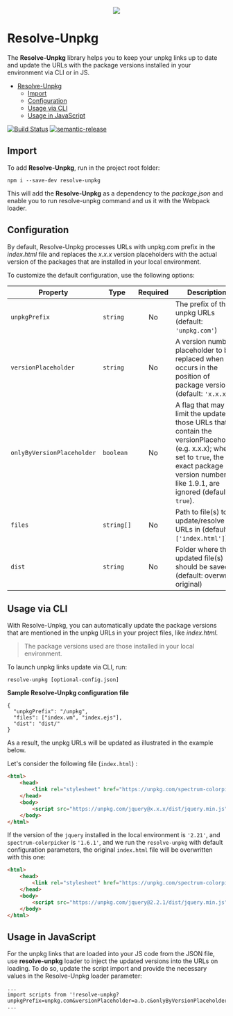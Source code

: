 <p align="center">
    <img src="https://image.ibb.co/nR99Wy/svg_resolveunpkg_github.png"/>
</p>

# Resolve-Unpkg

The **Resolve-Unpkg** library helps you to keep your unpkg links up to date and update the URLs with the package versions installed in your environment via CLI or in JS.

<!-- TOC -->

- [Resolve-Unpkg](#resolve-unpkg)
    - [Import](#import)
    - [Configuration](#configuration)
    - [Usage via CLI](#usage-via-cli)
    - [Usage in JavaScript](#usage-in-javascript)

<!-- /TOC -->

[![Build Status](https://travis-ci.org/wix-incubator/resolve-unpkg.svg)](https://travis-ci.org/wix-incubator/resolve-unpkg) [![semantic-release](https://img.shields.io/badge/%20%20%F0%9F%93%A6%F0%9F%9A%80-semantic--release-e10079.svg)](https://github.com/semantic-release/semantic-release)

## Import

To add **Resolve-Unpkg**, run in the project root folder:

`npm i --save-dev resolve-unpkg`

This will add the **Resolve-Unpkg** as a dependency to the *package.json* and enable you to run resolve-unpkg command and us it with the Webpack loader.

## Configuration

By default, Resolve-Unpkg processes URLs with unpkg.com prefix in the *index.html* file and replaces the *x.x.x* version placeholders with the actual version of the packages that are installed in your local environment.

To customize the default configuration, use the following options:

| Property         | Type       | Required | Description                              | CLI | Loader |
| ---------------- | ---------- | :------: | ---------------------------------------- | :-: | :----: |
| `unpkgPrefix`    | `string`   |   No     | The prefix of the unpkg URLs (default: `'unpkg.com'`) | Yes | Yes |
| `versionPlaceholder`| `string`   |   No     | A version number placeholder to be replaced when occurs in the position of package version (default: `'x.x.x'`).  | Yes | Yes |
| `onlyByVersionPlaceholder`  | `boolean`   |   No     |  A flag that may limit the update to those URLs that contain the versionPlaceholder (e.g. x.x.x); when set to `true`, the exact package version numbers, like 1.9.1, are ignored (default: `true`).     | Yes | Yes |
| `files`    | `string[]`   |   No     | Path to file(s) to update/resolve URLs in (default: `['index.html']`) | Yes | No |
| `dist`    | `string`   |   No     | Folder where the updated file(s) should be saved (default: overwrite original) | Yes | No |

## Usage via CLI

With Resolve-Unpkg, you can automatically update the package versions that are mentioned in the unpkg URLs in your project files, like *index.html*.

> The package versions used are those installed in your local environment.

To launch unpkg links update via CLI, run:

`resolve-unpkg [optional-config.json]`

**Sample Resolve-Unpkg configuration file**

```
{
  "unpkgPrefix": "/unpkg",
  "files": ["index.vm", "index.ejs"],
  "dist": "dist/"
}
```

As a result, the unpkg URLs will be updated as illustrated in the example below.

Let's consider the following file (`index.html`) :

```html
<html>
    <head>
        <link rel="stylesheet" href="https://unpkg.com/spectrum-colorpicker@1.6.0/spectrum.css">
    </head>
    <body>
        <script src="https://unpkg.com/jquery@x.x.x/dist/jquery.min.js"></script>
    </body>
</html>
``` 

If the version of the `jquery` installed in the local environment is `'2.21'`, and `spectrum-colorpicker` is `'1.6.1'`, and we run the `resolve-unpkg` with default configuration parameters, the original `index.html` file will be overwritten with this one:

```html
<html>
    <head>
        <link rel="stylesheet" href="https://unpkg.com/spectrum-colorpicker@1.6.0/spectrum.css">
    </head>
    <body>
        <script src="https://unpkg.com/jquery@2.2.1/dist/jquery.min.js"></script>
    </body>
</html>
```

## Usage in JavaScript

For the unpkg links that are loaded into your JS code from the JSON file, use **resolve-unpkg** loader to inject the updated versions into the URLs on loading. To do so, update the script import and provide the necessary values in the Resolve-Unpkg loader parameter:

```javscript
...
import scripts from '!resolve-unpkg?unpkgPrefix=unpkg.com&versionPlaceholder=a.b.c&onlyByVersionPlaceholder=true!scripts.json';
...
``` 
